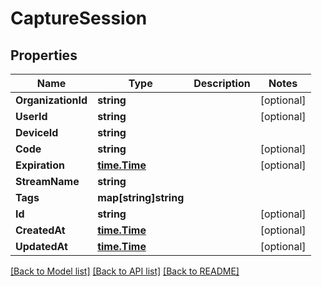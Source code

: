 # CaptureSession

## Properties

Name | Type | Description | Notes
------------ | ------------- | ------------- | -------------
**OrganizationId** | **string** |  | [optional] 
**UserId** | **string** |  | [optional] 
**DeviceId** | **string** |  | 
**Code** | **string** |  | [optional] 
**Expiration** | [**time.Time**](time.Time.md) |  | [optional] 
**StreamName** | **string** |  | 
**Tags** | **map[string]string** |  | 
**Id** | **string** |  | [optional] 
**CreatedAt** | [**time.Time**](time.Time.md) |  | [optional] 
**UpdatedAt** | [**time.Time**](time.Time.md) |  | [optional] 

[[Back to Model list]](../README.md#documentation-for-models) [[Back to API list]](../README.md#documentation-for-api-endpoints) [[Back to README]](../README.md)


